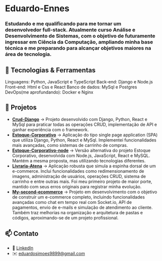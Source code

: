 # Eduardo-Ennes
### Estudando e me qualificando para me tornar um desenvolvedor full-stack. Atualmente curso Análise e Desenvolvimento de Sistemas, com o objetivo de futuramente ingressar em Ciência da Computação, ampliando minha base técnica e me preparando para alcançar objetivos maiores na área de tecnologia.

## 🔧 Tecnologias & Ferramentas
Linguagens: Python, JavaScript e TypeScript
Back-end: Django e Node.js
Front-end: Html e Css e React
Banco de dados: MySql e Postgres
DevOps(me aprofundando): Docker e Nginx 

## 📂 Projetos 
- [**Crud-Django**](https://github.com/Eduardo-Ennes/Crud-Django) → Projeto desenvolvido com Django, Python, React e MySql para praticar todas as operações CRUD, implementação de API e ganhar experiência com o framework.
- [**Estoque-Corporativo**](https://github.com/Eduardo-Ennes/Estoque-Corporativo) → Aplicação do tipo single page application (SPA) que utiliza Django, Python, React e MySql. Implementei funcionalidades mais avançadas, como sistemas de carrinho de compras.
- [**Estoque-Corporativo-node**](https://github.com/Eduardo-Ennes/Estoque-corporativo-node) →  Versão alternativa do projeto Estoque Corporativo, desenvolvida com Node.js, JavaScript, React e MySQL. Mantém a mesma proposta, mas utilizando tecnologias diferentes.
- [**Livraria-Atena**](https://github.com/Eduardo-Ennes/Livraria-Atena) → Aplicação robusta que simula a espinha dorsal de um e-commerce. Inclui funcionalidades como redimensionamento de imagens, administração de usuários, operações CRUD, sistema de carrinho e entre outras mais. Foi meu primeiro projeto de maior porte, mantido com seus erros originais para registrar minha evolução.
- [**My-second-ecommerce**](#) → Projeto em desenvolvimento com o objetivo de construir um e-commerce completo, incluindo funcionalidades avançadas como chat em tempo real com Socket.io, API de pagamentos, envio de e-mails e simulação de atendimento ao cliente. Também traz melhorias na organização e arquitetura de pastas e códigos, aproximando-se de um projeto profissional.  

 ## 📫 Contato
- 💼 [LinkedIn](linkedin.com/in/eduardo-ennes-537070186)  
- ✉️ eduardosimoes9899@gmail.com  
 
